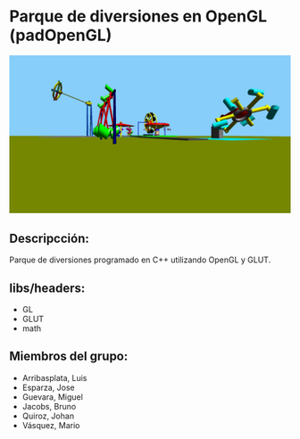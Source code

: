 # Parque de diversiones en OpenGL (padOpenGL)

![Image](screenshot.png "padOpenGL")

## Descripcción:
Parque de diversiones programado en C++ utilizando OpenGL y GLUT.

## libs/headers:
- GL
- GLUT
- math

## Miembros del grupo:
- Arribasplata, Luis
- Esparza, Jose 
- Guevara, Miguel
- Jacobs, Bruno
- Quiroz, Johan
- Vásquez, Mario
